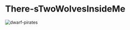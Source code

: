 # There-sTwoWolvesInsideMe

![dwarf-pirates](https://github.com/shananas/There-sTwoWolvesInsideMe/assets/47014056/9325ca90-f723-4db9-b17a-49fd38919780)
